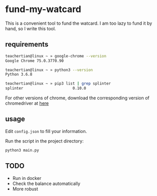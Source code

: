 # fund-my-watcard

This is a convenient tool to fund the watcard. I am too lazy to fund it by hand, so I write this tool.

## requirements

```bash
teachertian@linux ~ » google-chrome --version
Google Chrome 75.0.3770.90 

teachertian@linux ~ » python3 --version
Python 3.6.8

teachertian@linux ~ » pip3 list | grep splinter
splinter                      0.10.0
```

For other versions of chrome, download the corresponding version of chromedriver at [here](http://chromedriver.chromium.org/downloads)

## usage

Edit `config.json` to fill your information.

Run the script in the project directory:

```bash
python3 main.py
```

## TODO

- Run in docker
- Check the balance automatically
- More robust

